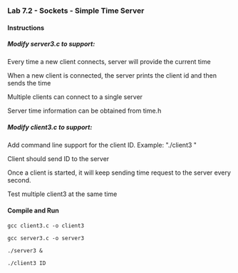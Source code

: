 ### Lab 7.2 - Sockets - Simple Time Server

#### Instructions

##### Modify server3.c to support:

Every time a new client connects, server will provide the current time
    
When a new client is connected, the server prints the client id and then sends the time
    
Multiple clients can connect to a single server
    
Server time information can be obtained from time.h

##### Modify client3.c to support:

Add command line support for the client ID. Example: "./client3 <id>"
    
Client should send ID to the server
    
Once a client is started, it will keep sending time request to the server every second.
    
Test multiple client3 at the same time
    
#### Compile and Run

`gcc client3.c -o client3`
  
`gcc server3.c -o server3`
 
`./server3 &`

`./client3 ID`
